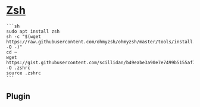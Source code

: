 # [Zsh](https://www.zsh.org/)

````{tab} Ubuntu 22 ARM
```sh
sudo apt install zsh
sh -c "$(wget https://raw.githubusercontent.com/ohmyzsh/ohmyzsh/master/tools/install.sh -O -)"
cd ~
wget https://gist.githubusercontent.com/scillidan/b49eabe3a90e7e7499b5155af7f36480/raw/1ad03938633a16651b311e4a6108ed40152110f8/.zshrc_mini -O .zshrc
source .zshrc
```
````

## Plugin

```{include} zsh/minimal.md
```
```{include} zsh/zenquotes.md
```
```{include} zsh/zsh-abbr.md
```
```{include} zsh/zsh-help.md
```
```{include} zsh/zsh-nvm-auto-use.md
```
```{include} zsh/zsh-nvm-pnpm-auto-switch.md
```
```{include} zsh/zsh-proxy.md
```
```{include} zsh/zsh-smart-files.md
```
```{include} zsh/zsh-ssh.md
```